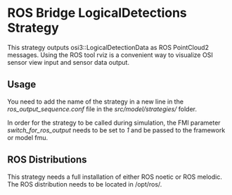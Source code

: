 # ROS Bridge LogicalDetections Strategy

This strategy outputs osi3::LogicalDetectionData as ROS PointCloud2 messages. 
Using the ROS tool rviz is a convenient way to visualize OSI sensor view input and sensor data output.

## Usage

You need to add the name of the strategy in a new line in the *ros_output_sequence.conf* file in the *src/model/strategies/* folder.

In order for the strategy to be called during simulation, the FMI parameter *switch_for_ros_output* needs to be set to *1* and be passed to the framework or model fmu.

## ROS Distributions

This strategy needs a full installation of either ROS noetic or ROS melodic. The ROS distribution needs to be located in /opt/ros/.
